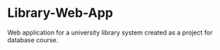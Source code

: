 # Library-Web-App
Web application for a university library system created as a project for database course.
